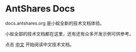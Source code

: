 AntShares Docs
============

docs.antshares.org 是小蚁全新的技术文档体验。

小蚁全部的技术文档都在这里，还有还有众多开发示例可供参考。

点击 [中文](zh-cn/index.md) 开始阅读中文技术文档。